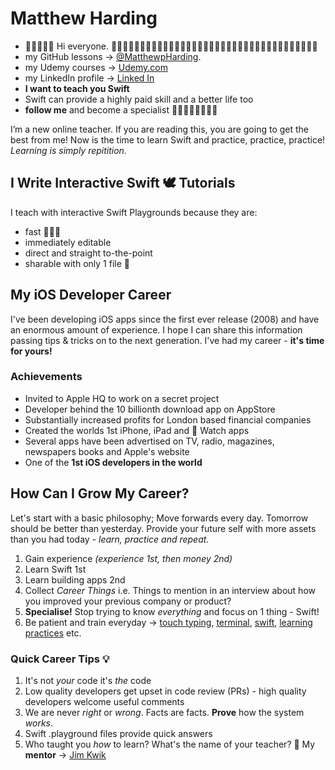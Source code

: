 # Matthew Harding
- 👋👋🏻👋🏿 Hi everyone. 
🧕🏻👨🏿‍💼👩🏼‍💼👩🏻‍💻👨🏼‍💼🧛🏻‍♀️👩🏼‍💻💁🏽‍♂️🕵🏻‍♂️🧝🏼‍♀️🦹🏼‍♀🧕🏾🧟‍♂️
- my GitHub lessons → [@MatthewpHarding](https://github.com/MatthewpHarding). 
- my Udemy courses → [Udemy.com](https://www.udemy.com/course/ios-masterclass/#instructor-1)
- my LinkedIn profile → [Linked In](https://www.linkedin.com/in/mattpharding)
- **I want to teach you Swift**
- Swift can provide a highly paid skill and a better life too
- **follow me** and become a specialist 👨🏾‍💻🧑‍💻🧑🏽‍💻

I’m a new online teacher. If you are reading this, you are going to get the best from me! Now is the time to learn Swift and practice, practice, practice! *Learning is simply repitition.*

## I Write Interactive Swift 🕊 Tutorials
I teach with interactive Swift Playgrounds because they are:

- fast 🏃🏽‍♂️
- immediately editable 
- direct and straight to-the-point
- sharable with only 1 file 📂



## My iOS Developer Career
I've been developing iOS apps since the first ever release (2008) and have an enormous amount of experience. I hope I can share this information passing tips & tricks on to the next generation. I've had my career - **it's time for yours!**
### Achievements 
* Invited to Apple HQ to work on a secret project
* Developer behind the 10 billionth download app on AppStore
* Substantially increased profits for London based financial companies
* Created the worlds 1st iPhone, iPad and  Watch apps
* Several apps have been advertised on TV, radio, magazines, newspapers books and Apple's website
* One of the **1st iOS developers in the world**


## How Can I Grow My Career?
Let's start with a basic philosophy; Move forwards every day. Tomorrow should be better than yesterday. Provide your future self with more assets than you had today - *learn, practice and repeat.*

1. Gain experience *(experience 1st, then money 2nd)*
2. Learn Swift 1st
3. Learn building apps 2nd
4. Collect *Career Things* i.e. Things to mention in an interview about how you improved your previous company or product?
5. **Specialise!** Stop trying to know *everything* and focus on 1 thing - Swift!
6. Be patient and train everyday → [touch typing](https://www.typingstudy.com), [terminal](https://www.techrepublic.com/article/16-terminal-commands-every-user-should-know/), [swift](https://github.com/MatthewpHarding), [learning practices](https://www.jimkwik.com/podcast/kwik-brain-001-learning-anything-faster) etc. 


### Quick Career Tips 💡
1. It's not *your* code it's *the* code
2. Low quality developers get upset in code review (PRs) - high quality developers welcome useful comments
3. We are never *right* or *wrong*. Facts are facts. **Prove** how the system *works*.
4. Swift .playground files provide quick answers
5. Who taught you *how* to learn? What's the name of your teacher? 🤔 My **mentor** → [Jim Kwik](https://www.jimkwik.com/podcast/kwik-brain-001-learning-anything-faster)
